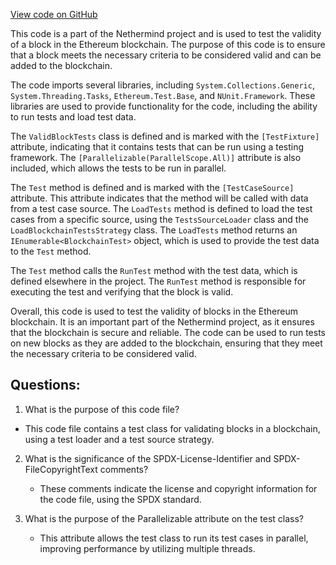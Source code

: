 [View code on GitHub](https://github.com/NethermindEth/nethermind/src/Nethermind/Ethereum.Blockchain.Block.Test/ValidBlockTests.cs)

This code is a part of the Nethermind project and is used to test the validity of a block in the Ethereum blockchain. The purpose of this code is to ensure that a block meets the necessary criteria to be considered valid and can be added to the blockchain. 

The code imports several libraries, including `System.Collections.Generic`, `System.Threading.Tasks`, `Ethereum.Test.Base`, and `NUnit.Framework`. These libraries are used to provide functionality for the code, including the ability to run tests and load test data.

The `ValidBlockTests` class is defined and is marked with the `[TestFixture]` attribute, indicating that it contains tests that can be run using a testing framework. The `[Parallelizable(ParallelScope.All)]` attribute is also included, which allows the tests to be run in parallel.

The `Test` method is defined and is marked with the `[TestCaseSource]` attribute. This attribute indicates that the method will be called with data from a test case source. The `LoadTests` method is defined to load the test cases from a specific source, using the `TestsSourceLoader` class and the `LoadBlockchainTestsStrategy` class. The `LoadTests` method returns an `IEnumerable<BlockchainTest>` object, which is used to provide the test data to the `Test` method.

The `Test` method calls the `RunTest` method with the test data, which is defined elsewhere in the project. The `RunTest` method is responsible for executing the test and verifying that the block is valid.

Overall, this code is used to test the validity of blocks in the Ethereum blockchain. It is an important part of the Nethermind project, as it ensures that the blockchain is secure and reliable. The code can be used to run tests on new blocks as they are added to the blockchain, ensuring that they meet the necessary criteria to be considered valid.
## Questions: 
 1. What is the purpose of this code file?
   - This code file contains a test class for validating blocks in a blockchain, using a test loader and a test source strategy.

2. What is the significance of the SPDX-License-Identifier and SPDX-FileCopyrightText comments?
   - These comments indicate the license and copyright information for the code file, using the SPDX standard.

3. What is the purpose of the Parallelizable attribute on the test class?
   - This attribute allows the test class to run its test cases in parallel, improving performance by utilizing multiple threads.